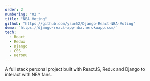 ```yaml
---
order: 2
numbering: "02."
title: "NBA Voting"
github: "https://github.com/ysun62/Django-React-NBA-Voting"
demo: "https://django-react-app-nba.herokuapp.com/"
tech:
  - React
  - Redux
  - Django
  - CSS
  - Heroku
---
```


A full stack personal project built with ReactJS, Redux and Django to interact with NBA fans.
